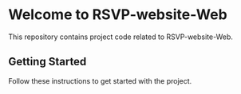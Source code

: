 
# Welcome to RSVP-website-Web

This repository contains project code related to RSVP-website-Web.

## Getting Started

Follow these instructions to get started with the project.

